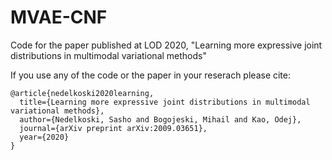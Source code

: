 # MVAE-CNF

Code for the paper published at LOD 2020, "Learning more expressive joint distributions in multimodal variational methods"

If you use any of the code or the paper in your reserach please cite:

<pre><code>@article{nedelkoski2020learning,
  title={Learning more expressive joint distributions in multimodal variational methods},
  author={Nedelkoski, Sasho and Bogojeski, Mihail and Kao, Odej},
  journal={arXiv preprint arXiv:2009.03651},
  year={2020}
}
</code></pre>
